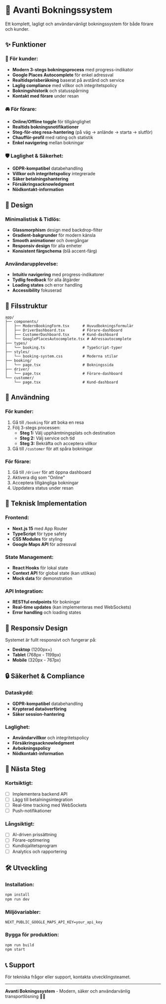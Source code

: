 # 🚗 Avanti Bokningssystem

Ett komplett, lagligt och användarvänligt bokningssystem för både förare och kunder.

## ✨ Funktioner

### 🎯 **För kunder:**
- **Modern 3-stegs bokningsprocess** med progress-indikator
- **Google Places Autocomplete** för enkel adressval
- **Realtidsprisberäkning** baserat på avstånd och service
- **Laglig compliance** med villkor och integritetspolicy
- **Bokningshistorik** och statusspårning
- **Kontakt med förare** under resan

### 🚘 **För förare:**
- **Online/Offline toggle** för tillgänglighet
- **Realtids bokningsnotifikationer**
- **Steg-för-steg resa-hantering** (på väg → anlände → starta → slutför)
- **Chaufför-profil** med rating och statistik
- **Enkel navigering** mellan bokningar

### 🛡️ **Laglighet & Säkerhet:**
- **GDPR-kompatibel** databehandling
- **Villkor och integritetspolicy** integrerade
- **Säker betalningshantering**
- **Försäkringsacknowledgment**
- **Nödkontakt-information**

## 🎨 Design

### **Minimalistisk & Tidlös:**
- **Glassmorphism** design med backdrop-filter
- **Gradient-bakgrunder** för modern känsla
- **Smooth animationer** och övergångar
- **Responsiv design** för alla enheter
- **Konsistent färgschema** (blå accent-färg)

### **Användarupplevelse:**
- **Intuitiv navigering** med progress-indikatorer
- **Tydlig feedback** för alla åtgärder
- **Loading states** och error handling
- **Accessibility** fokuserad

## 📁 Filsstruktur

```
app/
├── components/
│   ├── ModernBookingForm.tsx      # Huvudbokningsformulär
│   ├── DriverDashboard.tsx        # Förare-dashboard
│   ├── CustomerDashboard.tsx      # Kund-dashboard
│   └── GooglePlacesAutocomplete.tsx # Adressautocomplete
├── types/
│   └── booking.ts                 # TypeScript-typer
├── styles/
│   └── booking-system.css         # Moderna stilar
├── booking/
│   └── page.tsx                   # Bokningssida
├── driver/
│   └── page.tsx                   # Förare-dashboard
└── customer/
    └── page.tsx                   # Kund-dashboard
```

## 🚀 Användning

### **För kunder:**
1. Gå till `/booking` för att boka en resa
2. Följ 3-stegs processen:
   - **Steg 1:** Välj upphämtningsplats och destination
   - **Steg 2:** Välj service och tid
   - **Steg 3:** Bekräfta och acceptera villkor
3. Gå till `/customer` för att spåra bokningar

### **För förare:**
1. Gå till `/driver` för att öppna dashboard
2. Aktivera dig som "Online"
3. Acceptera tillgängliga bokningar
4. Uppdatera status under resan

## 🔧 Teknisk Implementation

### **Frontend:**
- **Next.js 15** med App Router
- **TypeScript** för type safety
- **CSS Modules** för styling
- **Google Maps API** för adressval

### **State Management:**
- **React Hooks** för lokal state
- **Context API** för global state (kan utökas)
- **Mock data** för demonstration

### **API Integration:**
- **RESTful endpoints** för bokningar
- **Real-time updates** (kan implementeras med WebSockets)
- **Error handling** och loading states

## 📱 Responsiv Design

Systemet är fullt responsivt och fungerar på:
- **Desktop** (1200px+)
- **Tablet** (768px - 1199px)
- **Mobile** (320px - 767px)

## 🔒 Säkerhet & Compliance

### **Dataskydd:**
- **GDPR-kompatibel** databehandling
- **Krypterad dataöverföring**
- **Säker session-hantering**

### **Laglighet:**
- **Användarvillkor** och integritetspolicy
- **Försäkringsacknowledgment**
- **Avbokningspolicy**
- **Nödkontakt-information**

## 🎯 Nästa Steg

### **Kortsiktigt:**
- [ ] Implementera backend API
- [ ] Lägg till betalningsintegration
- [ ] Real-time tracking med WebSockets
- [ ] Push-notifikationer

### **Långsiktigt:**
- [ ] AI-driven prissättning
- [ ] Förare-optimering
- [ ] Kundlojalitetsprogram
- [ ] Analytics och rapportering

## 🛠️ Utveckling

### **Installation:**
```bash
npm install
npm run dev
```

### **Miljövariabler:**
```env
NEXT_PUBLIC_GOOGLE_MAPS_API_KEY=your_api_key
```

### **Bygga för produktion:**
```bash
npm run build
npm start
```

## 📞 Support

För tekniska frågor eller support, kontakta utvecklingsteamet.

---

**Avanti Bokningssystem** - Modern, säker och användarvänlig transportlösning 🚗✨
